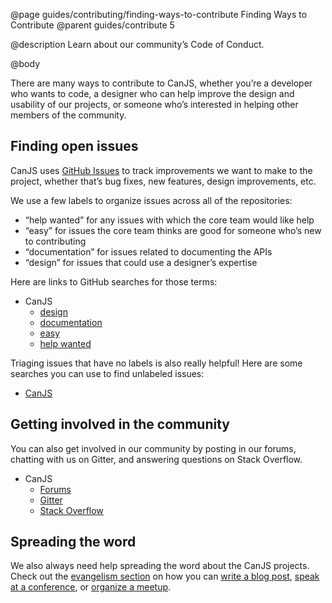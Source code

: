 @page guides/contributing/finding-ways-to-contribute Finding Ways to Contribute
@parent guides/contribute 5

@description Learn about our community’s Code of Conduct.

@body

There are many ways to contribute to CanJS, whether you’re a developer who wants to code, a designer who can help improve the design and usability of our projects, or someone who’s interested in helping other members of the community.

## Finding open issues

CanJS uses [GitHub Issues](https://github.com/canjs/canjs/issues) to track improvements we want to make to the project, whether that’s bug fixes, new features, design improvements, etc.

We use a few labels to organize issues across all of the repositories:

- “help wanted” for any issues with which the core team would like help
- “easy” for issues the core team thinks are good for someone who’s new to contributing
- “documentation” for issues related to documenting the APIs
- “design” for issues that could use a designer’s expertise

Here are links to GitHub searches for those terms:

- CanJS
	- [design](https://github.com/search?q=org%3Acanjs+label%3Adesign&state=open)
	- [documentation](https://github.com/search?q=org%3Acanjs+label%3Adesign&state=open)
	- [easy](https://github.com/search?q=org%3Acanjs+label%3Aeasy&state=open)
	- [help wanted](https://github.com/search?q=org%3Acanjs+label%3A%22help+wanted%22&state=open)

Triaging issues that have no labels is also really helpful! Here are some searches you can use to find unlabeled issues:

- [CanJS](https://github.com/search?q=org%3Acanjs+is%3Aissue+no%3Alabel&state=open)

## Getting involved in the community

You can also get involved in our community by posting in our forums, chatting with us on Gitter, and answering questions on Stack Overflow.

- CanJS
	- [Forums](http://forums.donejs.com/c/canjs)
	- [Gitter](https://gitter.im/canjs/canjs)
	- [Stack Overflow](http://stackoverflow.com/search?tab=newest&q=canjs+answers:0)

## Spreading the word

We also always need help spreading the word about the CanJS projects. Check out the [evangelism section](#evangelism) on how you can [write a blog post](#writing-a-blog-article), [speak at a conference](#speaking-at-a-conference-or-meetup), or [organize a meetup](#organizing-a-donejs-meetup).
